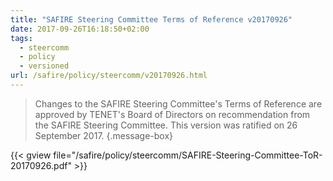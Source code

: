 ```yaml
---
title: "SAFIRE Steering Committee Terms of Reference v20170926"
date: 2017-09-26T16:18:50+02:00
tags:
  - steercomm
  - policy
  - versioned
url: /safire/policy/steercomm/v20170926.html
---
```


> Changes to the SAFIRE Steering Committee's Terms of Reference are approved by TENET's Board of Directors on recommendation from the SAFIRE Steering Committee. This version was ratified on 26 September 2017.
{.message-box}

{{< gview file="/safire/policy/steercomm/SAFIRE-Steering-Committee-ToR-20170926.pdf" >}}
